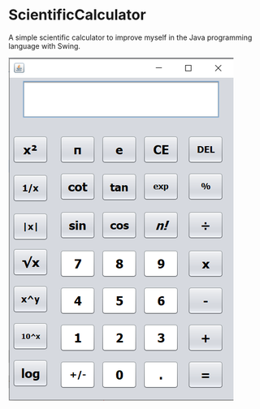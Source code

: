 # ScientificCalculator

A simple scientific calculator to improve myself in the Java programming language with Swing.

![](Calculator.png)
